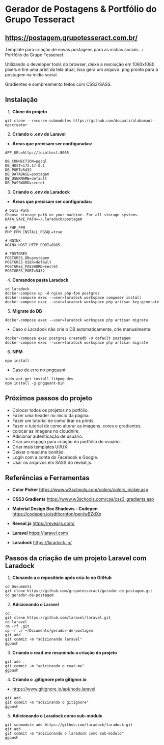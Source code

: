 # Gerador de Postagens & Portfólio do Grupo Tesseract

## https://postagem.grupotesseract.com.br/

Template para criação de novas postagens para as mídias sociais.
+
Portfólio do Grupo Tesseract.

Utilizando o developer tools do browser, deixe a resolução em 1080x1080 pixels e tire uma print da tela atual, isso gera um arquivo .png pronto para a postagem na mídia social.

Gradientes e sombreamento feitos com CSS3/SASS.

## Instalação

1. **Clone do projeto**

```
git clone --recurse-submodules https://github.com/Acquati/alabamaot-npccreator
```

2. **Criando o .env do Laravel**

- **Áreas que precisam ser configuradas:**
```
APP_URL=http://localhost:8085
```
```
DB_CONNECTION=pgsql
DB_HOST=172.17.0.1
DB_PORT=5432
DB_DATABASE=postagem
DB_USERNAME=default
DB_PASSWORD=secret
```

3. **Criando o .env do Laradock**

- **Áreas que precisam ser configuradas:**
```
# Data Path
Choose storage path on your machine. For all storage systems.
DATA_SAVE_PATH=~/.laradock/postagem
```
```
# PHP_FPM
PHP_FPM_INSTALL_PGSQL=true
```
```
# NGINX
NGINX_HOST_HTTP_PORT=8085
```
```
# POSTGRES
POSTGRES_DB=postagem
POSTGRES_USER=default
POSTGRES_PASSWORD=secret
POSTGRES_PORT=5432
```

4. **Comandos pasta Laradock**

```
cd laradock
docker-compose up -d nginx php-fpm postgres
docker-compose exec --user=laradock workspace composer install
docker-compose exec --user=laradock workspace php artisan key:generate
```

5. **Migrate do DB**

```
docker-compose exec --user=laradock workspace php artisan migrate
```
- Caso o Laradock não crie o DB automaticamente, crie manualmente:
```
docker-compose exec postgres createdb -U default postagem
docker-compose exec --user=laradock workspace php artisan migrate
```

6. **NPM**

```
npm install
```
- Caso de erro no pngquant
```
sudo apt-get install libpng-dev
npm install -g pngquant-bin
```

## Próximos passos do projeto

- Colocar todos os projetos no potfólio.
- Fazer uma header no início da página.
- Fazer um tutorial de como tirar os prints.
- Fazer o tutorial de como alterar as imagens, cores e gradientes.
- colocar as imagens no cloudnire.
- Adicionar autenticação de usuário.
- Criar um espaço para criação do portfólio do usuário.
- Criar mais templates UI/UX.
- Deixar o read.me bonitão.
- Login com a conta do Facebook e Google.
- Usar os arquivos em SASS do reveal.js.

## Referências e Ferramentas

- **Color Picker**
https://www.w3schools.com/colors/colors_picker.asp

- **CSS3 Gradients**
https://www.w3schools.com/css/css3_gradients.asp

- **Material Design Box Shadows - Codepen**
https://codepen.io/sdthornton/pen/wBZdXq

- **Reveal.js**
https://revealjs.com/ 

- **Laravel**
https://laravel.com/

- **Laradock**
https://laradock.io/

## Passos da criação de um projeto Laravel com Laradock

1. **Clonando a o repositório após cria-lo no GitHub**

```
cd Documents
git clone https://github.com/grupotesseract/gerador-de-postagem.git
cd gerador-de-postagem
```

2. **Adicionando o Laravel**

```
cd ..
git clone https://github.com/laravel/laravel.git
cd laravel
rm -rf .git
cp -r ./ ~/Documents/gerador-de-postagem
git add .
git commit -m "adicionando laravel"
ggpush
```

3. **Criando o read.me resumindo a criação do projeto**

```
git add .
git commit -m "adicinando o read.me"
ggpush
```

4. **Criando o .gitignore pelo gitignor.io**

- https://www.gitignore.io/api/node,laravel

```
git add .
git commit -m "adicinando o gitignore"
ggpush
```

5. **Adicionando o Laradock como sub-módulo**

```
git submodule add https://github.com/laradock/laradock.git
git add .
git commit -m "adicionando o laradock como sub-módulo"
ggpush
```
